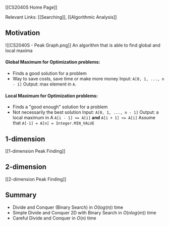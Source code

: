 [[CS2040S Home Page]]

Relevant Links: [[Searching]], [[Algorithmic Analysis]]
## Motivation 

![[CS2040S - Peak Graph.png]]
An algorithm that is able to find global and local maxima
#### Global Maximum for Optimization problems:
- Finds a good solution for a problem
- Way to save costs, save time or make more money
Input: `A[0, 1, ..., n - 1]`
Output: max element in `A`.

#### Local Maximum for Optimization problems:
- Finds a "good enough" solution for a problem
- Not necessarily the best solution 
Input: `A[0, 1, ..., n - 1]`
Output: a local maximum in A
`A[i - 1] <= A[i]` **and** `A[i + 1] <= A[i]`
Assume that `A[-1] = A[n] = Integer.MIN_VALUE`

## 1-dimension

[[1-dimension Peak Finding]]

## 2-dimension

 [[2-dimension Peak Finding]]

## Summary
- Divide and Conquer (Binary Search) in $O(log(n))$ time
- Simple Divide and Conquer 2D with Binary Search in $O(nlog(m))$ time
- Careful Divide and Conquer in $O(n)$ time